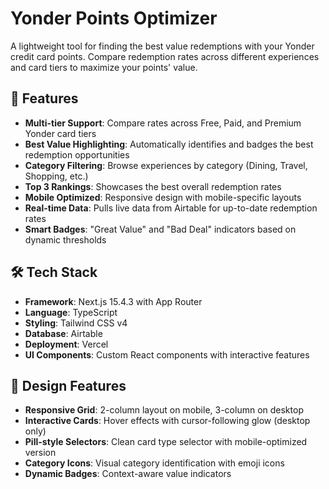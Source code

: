 # Yonder Points Optimizer

A lightweight tool for finding the best value redemptions with your Yonder credit card points. Compare redemption rates across different experiences and card tiers to maximize your points' value.

## 🚀 Features

- **Multi-tier Support**: Compare rates across Free, Paid, and Premium Yonder card tiers
- **Best Value Highlighting**: Automatically identifies and badges the best redemption opportunities
- **Category Filtering**: Browse experiences by category (Dining, Travel, Shopping, etc.)
- **Top 3 Rankings**: Showcases the best overall redemption rates
- **Mobile Optimized**: Responsive design with mobile-specific layouts
- **Real-time Data**: Pulls live data from Airtable for up-to-date redemption rates
- **Smart Badges**: "Great Value" and "Bad Deal" indicators based on dynamic thresholds

## 🛠️ Tech Stack

- **Framework**: Next.js 15.4.3 with App Router
- **Language**: TypeScript
- **Styling**: Tailwind CSS v4
- **Database**: Airtable
- **Deployment**: Vercel
- **UI Components**: Custom React components with interactive features

## 📱 Design Features

- **Responsive Grid**: 2-column layout on mobile, 3-column on desktop
- **Interactive Cards**: Hover effects with cursor-following glow (desktop only)
- **Pill-style Selectors**: Clean card type selector with mobile-optimized version
- **Category Icons**: Visual category identification with emoji icons
- **Dynamic Badges**: Context-aware value indicators